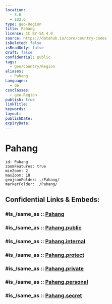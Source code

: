 ```yaml
---
location:
  - 3.6
  - 102.6
type: geo-Region
title: Pahang
license: CC BY-SA 4.0
source: https://datahub.io/core/country-codes
isDeleted: false
isReadOnly: false
draft: false
confidential: public
tags:
  - geo/Country/Region
aliases:
  - Pahang
Languages:
  - de
cssclasses:
  - geo-Region
publish: true
linkTitle:
keywords:
layout:
publishDate:
expiryDate:
---
```


# Pahang

```leaflet
id: Pahang
zoomFeatures: true 
minZoom: 2 
maxZoom: 18
geojsonFolder: ./Pahang/
markerFolder: ./Pahang/
```


## Confidential Links & Embeds: 

### #is_/same_as :: [Pahang](/_Standards/Earth/Continent/Asia/Asia~South~East/Malay_Archipelago/Malaysia/States~Malaysia/Pahang.md) 

### #is_/same_as :: [Pahang.public](/_public/Earth/Continent/Asia/Asia~South~East/Malay_Archipelago/Malaysia/States~Malaysia/Pahang.public.md) 

### #is_/same_as :: [Pahang.internal](/_internal/Earth/Continent/Asia/Asia~South~East/Malay_Archipelago/Malaysia/States~Malaysia/Pahang.internal.md) 

### #is_/same_as :: [Pahang.protect](/_protect/Earth/Continent/Asia/Asia~South~East/Malay_Archipelago/Malaysia/States~Malaysia/Pahang.protect.md) 

### #is_/same_as :: [Pahang.private](/_private/Earth/Continent/Asia/Asia~South~East/Malay_Archipelago/Malaysia/States~Malaysia/Pahang.private.md) 

### #is_/same_as :: [Pahang.personal](/_personal/Earth/Continent/Asia/Asia~South~East/Malay_Archipelago/Malaysia/States~Malaysia/Pahang.personal.md) 

### #is_/same_as :: [Pahang.secret](/_secret/Earth/Continent/Asia/Asia~South~East/Malay_Archipelago/Malaysia/States~Malaysia/Pahang.secret.md)

